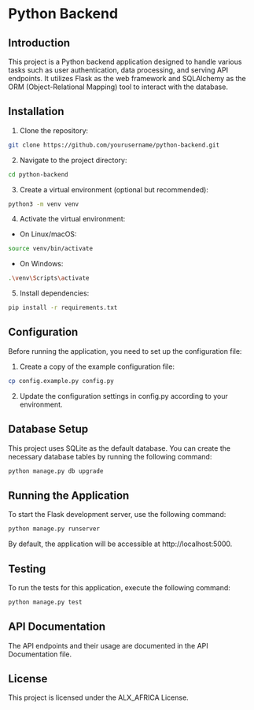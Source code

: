 # Python Backend

## Introduction

This project is a Python backend application designed to handle various tasks such as user authentication, data processing, and serving API endpoints. It utilizes Flask as the web framework and SQLAlchemy as the ORM (Object-Relational Mapping) tool to interact with the database.


## Installation

1. Clone the repository:

```bash
git clone https://github.com/yourusername/python-backend.git
```

2. Navigate to the project directory:

```bash
cd python-backend
```

3. Create a virtual environment (optional but recommended):

```bash
python3 -m venv venv
```

4. Activate the virtual environment:

* On Linux/macOS:

```bash
source venv/bin/activate
```

* On Windows:

```bash
.\venv\Scripts\activate
```

5. Install dependencies:

```bash
pip install -r requirements.txt
```


## Configuration

Before running the application, you need to set up the configuration file:

1. Create a copy of the example configuration file:

```bash
cp config.example.py config.py
```

2. Update the configuration settings in config.py according to your environment.


## Database Setup

This project uses SQLite as the default database. You can create the necessary database tables by running the following command:

```bash
python manage.py db upgrade
```


## Running the Application

To start the Flask development server, use the following command:

```bash
python manage.py runserver
```
By default, the application will be accessible at http://localhost:5000.

## Testing

To run the tests for this application, execute the following command:

```bash
python manage.py test
```


## API Documentation

The API endpoints and their usage are documented in the API Documentation file.


## License
This project is licensed under the ALX_AFRICA License.
